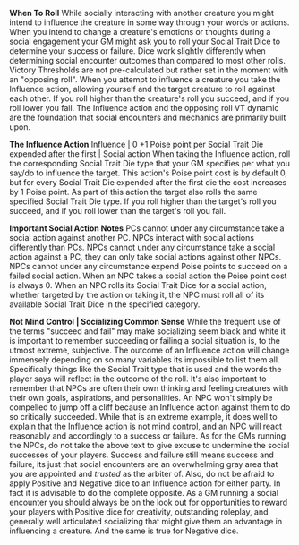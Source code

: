 **When To Roll**
	While socially interacting with another creature you might intend to influence the creature in some way through your words or actions. When you intend to change a creature's emotions or thoughts during a social engagement your GM might ask you to roll your Social Trait Dice to determine your success or failure.
	Dice work slightly differently when determining social encounter outcomes than compared to most other rolls. Victory Thresholds are not pre-calculated but rather set in the moment with an "opposing roll". When you attempt to influence a creature you take the Influence action, allowing yourself and the target creature to roll against each other. If you roll higher than the creature's roll you succeed, and if you roll lower you fail. The Influence action and the opposing roll VT dynamic are the foundation that social encounters and mechanics are primarily built upon.

**The Influence Action**
Influence | 0 +1 Poise point per Social Trait Die expended after the first | Social action
	When taking the Influence action, roll the corresponding Social Trait Die type that your GM specifies per what you say/do to influence the target. This action's Poise point cost is by default 0, but for every Social Trait Die expended after the first die the cost increases by 1 Poise point. As part of this action the target also rolls the same specified Social Trait Die type. If you roll higher than the target's roll you succeed, and if you roll lower than the target's roll you fail.

**Important Social Action Notes**
	PCs cannot under any circumstance take a social action against another PC. NPCs interact with social actions differently than PCs. NPCs cannot under any circumstance take a social action against a PC, they can only take social actions against other NPCs. NPCs cannot under any circumstance expend Poise points to succeed on a failed social action. When an NPC takes a social action the Poise point cost is always 0. When an NPC rolls its Social Trait Dice for a social action, whether targeted by the action or taking it, the NPC must roll all of its available Social Trait Dice in the specified category.

**Not Mind Control | Socializing Common Sense**
	While the frequent use of the terms "succeed and fail" may make socializing seem black and white it is important to remember succeeding or failing a social situation is, to the utmost extreme, subjective. The outcome of an Influence action will change immensely depending on so many variables its impossible to list them all. Specifically things like the Social Trait type that is used and the words the player says will reflect in the outcome of the roll. It's also important to remember that NPCs are often their own thinking and feeling creatures with their own goals, aspirations, and personalities. An NPC won't simply be compelled to jump off a cliff because an Influence action against them to do so critically succeeded. While that is an extreme example, it does well to explain that the Influence action is not mind control, and an NPC will react reasonably and accordingly to a success or failure.
	As for the GMs running the NPCs, do not take the above text to give excuse to undermine the social successes of your players. Success and failure still means success and failure, its just that social encounters are an overwhelming gray area that you are appointed and *trusted* as the arbiter of. Also, do not be afraid to apply Positive and Negative dice to an Influence action for either party. In fact it is advisable to do the complete opposite. As a GM running a social encounter you should always be on the look out for opportunities to reward your players with Positive dice for creativity, outstanding roleplay, and generally well articulated socializing that might give them an advantage in influencing a creature. And the same is true for Negative dice.